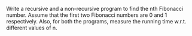Write a recursive and a non-recursive program to find the nth Fibonacci number. Assume that the first two Fibonacci numbers are 0 and 1 respectively. Also, for both the programs, measure the running time w.r.t. different values of n. 